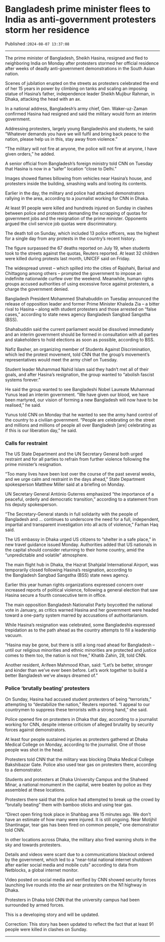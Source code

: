 # Bangladesh prime minister flees to India as anti-government protesters storm her residence

Published :`2024-08-07 13:37:08`

---

The prime minister of Bangladesh, Sheikh Hasina, resigned and fled to neighboring India on Monday after protesters stormed her official residence after weeks of deadly anti-government demonstrations in the South Asian nation.

Scenes of jubilation erupted on the streets as protesters celebrated the end of her 15 years in power by climbing on tanks and scaling an imposing statue of Hasina’s father, independence leader Sheikh Mujibur Rahman, in Dhaka, attacking the head with an ax.

In a national address, Bangladesh’s army chief, Gen. Waker-uz-Zaman confirmed Hasina had resigned and said the military would form an interim government.

Addressing protesters, largely young Bangladeshis and students, he said: “Whatever demands you have we will fulfil and bring back peace to the nation, please help us in this, stay away from violence.”

“The military will not fire at anyone, the police will not fire at anyone, I have given orders,” he added.

A senior official from Bangladesh’s foreign ministry told CNN on Tuesday that Hasina is now in a “safer”  location “close to Delhi.”

Images showed flames billowing from vehicles near Hasina’s house, and protesters inside the building, smashing walls and looting its contents.

Earlier in the day, the military and police had attacked demonstrators rallying in the area, according to a journalist working for CNN in Dhaka.

At least 91 people were killed and hundreds injured on Sunday in clashes between police and protesters demanding the scrapping of quotas for government jobs and the resignation of the prime minister. Opponents argued the civil service job quotas were discriminatory.

The death toll on Sunday, which included 13 police officers, was the highest for a single day from any protests in the country’s recent history.

The figure surpassed the 67 deaths reported on July 19, when students took to the streets against the quotas, Reuters reported. At least 32 children were killed during protests last month, UNICEF said on Friday.

The widespread unrest – which spilled into the cities of Rajshahi, Barisal and Chittagong among others – prompted the government to impose an indefinite nationwide curfew over the weekend. Meanwhile, human rights groups accused authorities of using excessive force against protesters, a charge the government denied.

Bangladesh President Mohammed Shahabuddin on Tuesday announced the release of opposition leader and former Prime Minister Khaleda Zia – a bitter rival to Hasina – along with student protesters and those arrested on “false cases,” according to state news agency Bangladesh Sangbad Sangstha (BSS).

Shahabuddin said the current parliament would be dissolved immediately and an interim government should be formed in consultation with all parties and stakeholders to hold elections as soon as possible, according to BSS.

Nafiz Basher, an organizing member of Students Against Discrimination, which led the protest movement, told CNN that the group’s movement’s representatives would meet the army chief on Tuesday.

Student leader Muhammad Nahid Islam said they hadn’t met all of their goals, and after Hasina’s resignation, the group wanted to “abolish fascist systems forever.”

He said the group wanted to see Bangladeshi Nobel Laureate Muhammad Yunus lead an interim government. “We have given our blood, we have been martyred, our vision of forming a new Bangladesh will now have to be realised,” he said.

Yunus told CNN on Monday that he wanted to see the army hand control of the country to a civilian government. “People are celebrating on the street and millions and millions of people all over Bangladesh [are] celebrating as if this is our liberation day,” he said.

### Calls for restraint

The US State Department and the UN Secretary General both urged restraint and for all parties to refrain from further violence following the prime minister’s resignation.

“Too many lives have been lost over the course of the past several weeks, and we urge calm and restraint in the days ahead,” State Department spokesperson Matthew Miller said at a briefing on Monday.

UN Secretary General António Guterres emphasized “the importance of a peaceful, orderly and democratic transition,” according to a statement from his deputy spokesperson.

“The Secretary-General stands in full solidarity with the people of Bangladesh and … continues to underscore the need for a full, independent, impartial and transparent investigation into all acts of violence,” Farhan Haq said.

The US embassy in Dhaka urged US citizens to “shelter in a safe place,” in new travel guidance issued Monday. Authorities added that US nationals in the capital should consider returning to their home country, amid the “unpredictable and volatile” atmosphere.

The main flight hub in Dhaka, the Hazrat Shahjalal International Airport, was temporarily closed following Hasina’s resignation, according to the Bangladesh Sangbad Sangstha (BSS) state news agency.

Earlier this year human rights organizations expressed concern over increased reports of political violence, following a general election that saw Hasina secure a fourth consecutive term in office.

The main opposition Bangladesh Nationalist Party boycotted the national vote in January, as critics warned Hasina and her government were headed toward a one-party system marred by accusations of authoritarianism.

While Hasina’s resignation was celebrated, some Bangladeshis expressed trepidation as to the path ahead as the country attempts to fill a leadership vacuum.

“Hasina may be gone, but there is still a long road ahead for Bangladesh – until our religious minorities and ethnic minorities are protected and justice comes to them too, the nation is not free,” Khatib Zahin, 28, told CNN.

Another resident, Arifeen Mahmood Khan, said: “Let’s be better, stronger and kinder than we’ve ever been before. Let’s work together to build a better Bangladesh we’ve always dreamed of.”

### Police ‘brutally beating’ protesters

On Sunday, Hasina had accused student protesters of being “terrorists,” attempting to “destabilize the nation,” Reuters reported. “I appeal to our countrymen to suppress these terrorists with a strong hand,” she said.

Police opened fire on protesters in Dhaka that day, according to a journalist working for CNN, despite intense criticism of alleged brutality by security forces against demonstrators.

At least four people sustained injuries as protesters gathered at Dhaka Medical College on Monday, according to the journalist. One of those people was shot in the head.

Protesters told CNN that ⁠the military was blocking Dhaka Medical College Bakshibazar Gate. Police also used tear gas on protesters there, according to a demonstrator.

Students and protesters at Dhaka University Campus and the Shaheed Minar, a national monument in the capital, were beaten by police as they assembled at these locations.

Protesters there said that the police had attempted to break up the crowd by “brutally beating” them with bamboo sticks and using tear gas.

“Direct open firing took place in Shahbag area 15 minutes ago. We don’t have an estimate of how many were injured. It is still ongoing. Near Motijhil Shantinagar, tear gas has been fired on common people,” one demonstrator told CNN.

In other locations across Dhaka, the military also fired warning shots in the sky and towards protesters.

Details and videos were scant due to a communications blackout ordered by the government, which led to a “near-total national internet shutdown after earlier social media and mobile cuts” according to data from Netblocks, a global internet monitor.

Video posted on social media and verified by CNN showed security forces launching live rounds into the air near protesters on the N1 highway in Dhaka.

Protesters in Dhaka told CNN that the university campus had been surrounded by armed forces.

This is a developing story and will be updated.

Correction: This story has been updated to reflect the fact that at least 91 people were killed in clashes on Sunday.

---

